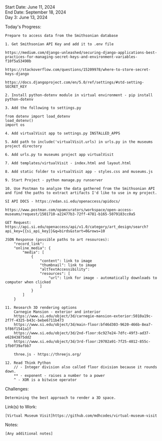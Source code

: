 Start Date: June 11, 2024  
End Date: September 18, 2024  
Day 3: June 13, 2024  

Today's Progress:  

    Prepare to access data from the Smithsonian database  
    
    1. Get Smithsonian API Key and add it to .env file  

    https://medium.com/django-unleashed/securing-django-applications-best-practices-for-managing-secret-keys-and-environment-variables-f10f5a53490b  

    https://stackoverflow.com/questions/15209978/where-to-store-secret-keys-django  

    https://docs.djangoproject.com/en/5.0/ref/settings/#std-setting-SECRET_KEY  

    2. Install python-dotenv module in virtual environment - pip install python-dotenv  

    3. Add the following to settings.py  
     
    from dotenv import load_dotenv  
    load_dotenv()  
    import os  

    4. Add virtualVisit app to settings.py INSTALLED_APPS  

    5. Add path to include('virtualVisit.urls) in urls.py in the museums project directory  

    6. Add urls.py to museums project app virtualVisit  

    7. Add templates/virtualVisit - index.html and layout.html  

    8. Add static folder to virtualVisit app - styles.css and museums.js  

    9. Start Project - python manage.py runserver  

    10. Use Postman to analyze the data gathered from the Smithsonian API and find the paths to extract artifacts I'd like to use in my project.  

    SI API DOCS - https://edan.si.edu/openaccess/apidocs/  

    https://www.postman.com/opamcurators/workspace/open-access-museums/request/1501710-a22477b3-72ff-4781-b165-5079183cc0a5  

    GET Request: https://api.si.edu/openaccess/api/v1.0/category/art_design/search?api_key={{si_api_key}}&q=birds&start=0&rows=10  

    JSON Response (possible paths to art resources):  
        "record_link":  
        "online_media": {  
            "media": [  
                {  
                    "content": link to image  
                    "thumbnail": link to image  
                    "altTextAccessibility":  
                    "resources": [  
                        "url": link for image - automatically downloads to computer when clicked  
                    ]  
                }  
            ]  
        }  
 
    11. Research 3D rendering options  
        Carnegie Mansion - exterior and interior   
        https://www.si.edu/object/3d/carnegie-mansion-exterior:5010a19c-2f7f-4325-b43c-bebe6711b473  
        https://www.si.edu/object/3d/main-floor:bf46d303-9620-466b-8ea7-5f86f1541a1f  
        https://www.si.edu/object/3d/2nd-floor:6c927e24-7dfc-49f3-ad37-e62843875dd2  
        https://www.si.edu/object/3d/3rd-floor:29702a91-7f25-4012-855c-1fb0f39afbb7  

        three.js - https://threejs.org/  

    12. Read Think Python  
        // - Integer division also called floor division because it rounds down.  
        ** - exponent - raises a number to a power  
        ^ - XOR is a bitwise operator  

Challenges:  

    Determining the best approach to render a 3D space.   

Link(s) to Work:  

    [Virtual Museum Visit]https://github.com/mdhcodes/virtual-museum-visit  

Notes:  

    [Any additional notes]  